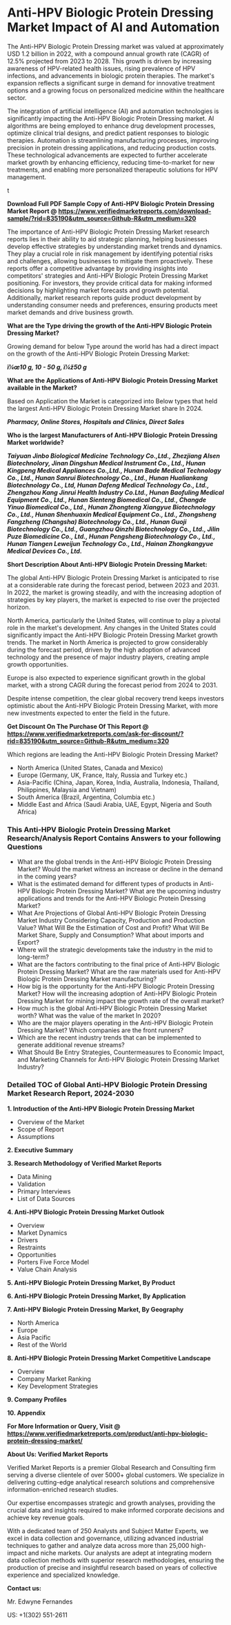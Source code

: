 <meta name="title" content="Global Anti-HPV Biologic Protein Dressing Market Impact of AI and Automation"><meta name="description" content="The Anti-HPV Biologic Protein Dressing market was valued at approximately USD 1.2 billion in 2022, with a compound annual growth rate (CAGR) of 12.5% projected from 20"><meta name="title" content="Anti-HPV Biologic Protein Dressing Market Size, Share, Scope, Trends, Growth, Opportunities, Analysis, Forecast"><h1>Anti-HPV Biologic Protein Dressing Market Impact of AI and Automation</h1><p>The Anti-HPV Biologic Protein Dressing market was valued at approximately USD 1.2 billion in 2022, with a compound annual growth rate (CAGR) of 12.5% projected from 2023 to 2028. This growth is driven by increasing awareness of HPV-related health issues, rising prevalence of HPV infections, and advancements in biologic protein therapies. The market's expansion reflects a significant surge in demand for innovative treatment options and a growing focus on personalized medicine within the healthcare sector.</p><p>The integration of artificial intelligence (AI) and automation technologies is significantly impacting the Anti-HPV Biologic Protein Dressing market. AI algorithms are being employed to enhance drug development processes, optimize clinical trial designs, and predict patient responses to biologic therapies. Automation is streamlining manufacturing processes, improving precision in protein dressing applications, and reducing production costs. These technological advancements are expected to further accelerate market growth by enhancing efficiency, reducing time-to-market for new treatments, and enabling more personalized therapeutic solutions for HPV management.</p>t</p><p id="" class=""><strong>Download Full PDF Sample Copy of Anti-HPV Biologic Protein Dressing Market Report @ <a href="https://www.verifiedmarketreports.com/download-sample/?rid=835190&utm_source=Github-R&utm_medium=320" target="_blank">https://www.verifiedmarketreports.com/download-sample/?rid=835190&utm_source=Github-R&utm_medium=320</a></strong></p><p>The importance of&nbsp;Anti-HPV Biologic Protein Dressing Market research reports lies in their ability to aid strategic planning, helping businesses develop effective strategies by understanding market trends and dynamics. They play a crucial role in risk management by identifying potential risks and challenges, allowing businesses to mitigate them proactively. These reports offer a competitive advantage by providing insights into competitors' strategies and Anti-HPV Biologic Protein Dressing Market positioning. For investors, they provide critical data for making informed decisions by highlighting market forecasts and growth potential. Additionally, market research reports guide product development by understanding consumer needs and preferences, ensuring products meet market demands and drive business growth.</p><p><strong>What are the&nbsp;Type driving the growth of the Anti-HPV Biologic Protein Dressing Market?</strong></p><p id="" class="">Growing demand for below Type around the world has had a direct impact on the growth of the Anti-HPV Biologic Protein Dressing Market:</p><em><strong>ï¼œ10 g, 10 - 50 g, ï¼ž50 g</strong></em></p><strong>What are the&nbsp;Applications&nbsp;of Anti-HPV Biologic Protein Dressing Market available in the Market?</strong></p><p id="" class="">Based on Application the Market is categorized into Below types that held the largest Anti-HPV Biologic Protein Dressing Market share In 2024.</p><em><strong>Pharmacy, Online Stores, Hospitals and Clinics, Direct Sales</strong></em></p><strong>Who is the largest Manufacturers of Anti-HPV Biologic Protein Dressing Market worldwide?</strong></p><p><em><strong>Taiyuan Jinbo Biological Medicine Technology Co.,Ltd., Zhezjiang Alsen Biotechnolory, Jinan Dingshun Medical Instrument Co., Ltd., Hunan Kingpeng Medical Appliances Co.,Ltd., Hunan Bade Medical Technology Co., Ltd., Hunan Sanrui Biotechnology Co., Ltd., Hunan Hualiankang Biotechnology Co., Ltd, Hunan Dafeng Medical Technology Co., Ltd., Zhengzhou Kang Jinrui Health Industry Co.Ltd., Hunan Baofuling Medical Equipment Co., Ltd., Hunan Sienteng Biomedical Co., Ltd., Changde Yinuo Biomedical Co., Ltd., Hunan Zhongteng Xiangyue Biotechnology Co., Ltd., Hunan Shenhuaxin Medical Equipment Co., Ltd., Zhongsheng Fangzheng (Changsha) Biotechnology Co., Ltd., Hunan Guoji Biotechnology Co., Ltd., Guangzhou Qinzhi Biotechnology Co., Ltd., Jilin Puze Biomedicine Co., Ltd., Hunan Pengsheng Biotechnology Co., Ltd., Hunan Tiangen Leweijun Technology Co., Ltd., Hainan Zhongkangyue Medical Devices Co., Ltd.</strong></em></p><p id="" class=""><strong>Short Description About Anti-HPV Biologic Protein Dressing Market:</strong></p><p>The global Anti-HPV Biologic Protein Dressing Market is anticipated to rise at a considerable rate during the forecast period, between 2023 and 2031. In 2022, the market is growing steadily, and with the increasing adoption of strategies by key players, the market is expected to rise over the projected horizon.</p><p>North America, particularly the United States, will continue to play a pivotal role in the market's development. Any changes in the United States could significantly impact the Anti-HPV Biologic Protein Dressing Market growth trends. The market in North America is projected to grow considerably during the forecast period, driven by the high adoption of advanced technology and the presence of major industry players, creating ample growth opportunities.</p><p>Europe is also expected to experience significant growth in the global market, with a strong CAGR during the forecast period from 2024 to 2031.</p><p>Despite intense competition, the clear global recovery trend keeps investors optimistic about the Anti-HPV Biologic Protein Dressing Market, with more new investments expected to enter the field in the future.</p><p id="" class=""><strong>Get Discount On The Purchase Of This Report @ <a href="https://www.verifiedmarketreports.com/ask-for-discount/?rid=835190&utm_source=Github-R&utm_medium=320" target="_blank">https://www.verifiedmarketreports.com/ask-for-discount/?rid=835190&utm_source=Github-R&utm_medium=320</a></strong></p>Which regions are leading the Anti-HPV Biologic Protein Dressing Market?</p><ul><li>North America (United States, Canada and Mexico)</li><li>Europe (Germany, UK, France, Italy, Russia and Turkey etc.)</li><li>Asia-Pacific (China, Japan, Korea, India, Australia, Indonesia, Thailand, Philippines, Malaysia and Vietnam)</li><li>South America (Brazil, Argentina, Columbia etc.)</li><li>Middle East and Africa (Saudi Arabia, UAE, Egypt, Nigeria and South Africa)</li></ul><h3 id="" class="">This Anti-HPV Biologic Protein Dressing Market Research/Analysis Report Contains Answers to your following Questions</h3><ul><li>What are the global trends in the Anti-HPV Biologic Protein Dressing Market? Would the market witness an increase or decline in the demand in the coming years?</li><li>What is the estimated demand for different types of products in Anti-HPV Biologic Protein Dressing Market? What are the upcoming industry applications and trends for the Anti-HPV Biologic Protein Dressing Market?</li><li>What Are Projections of Global Anti-HPV Biologic Protein Dressing Market Industry Considering Capacity, Production and Production Value? What Will Be the Estimation of Cost and Profit? What Will Be Market Share, Supply and Consumption? What about imports and Export?</li><li>Where will the strategic developments take the industry in the mid to long-term?</li><li>What are the factors contributing to the final price of Anti-HPV Biologic Protein Dressing Market? What are the raw materials used for Anti-HPV Biologic Protein Dressing Market manufacturing?</li><li>How big is the opportunity for the Anti-HPV Biologic Protein Dressing Market? How will the increasing adoption of Anti-HPV Biologic Protein Dressing Market for mining impact the growth rate of the overall market?</li><li>How much is the global Anti-HPV Biologic Protein Dressing Market worth? What was the value of the market In 2020?</li><li>Who are the major players operating in the Anti-HPV Biologic Protein Dressing Market? Which companies are the front runners?</li><li>Which are the recent industry trends that can be implemented to generate additional revenue streams?</li><li>What Should Be Entry Strategies, Countermeasures to Economic Impact, and Marketing Channels for Anti-HPV Biologic Protein Dressing Market Industry?</li></ul><h3 id="" class="">Detailed TOC of Global Anti-HPV Biologic Protein Dressing Market Research Report, 2024-2030</h3><p id="" class=""><strong>1. Introduction of the Anti-HPV Biologic Protein Dressing Market</strong></p><ul><li>Overview of the Market</li><li>Scope of Report</li><li>Assumptions</li></ul><p id="" class=""><strong>2. Executive Summary</strong></p><p id="" class=""><strong>3. Research Methodology of Verified Market Reports</strong></p><ul><li>Data Mining</li><li>Validation</li><li>Primary Interviews</li><li>List of Data Sources</li></ul><p id="" class=""><strong>4. Anti-HPV Biologic Protein Dressing Market Outlook</strong></p><ul><li>Overview</li><li>Market Dynamics</li><li>Drivers</li><li>Restraints</li><li>Opportunities</li><li>Porters Five Force Model</li><li>Value Chain Analysis</li></ul><p id="" class=""><strong>5. Anti-HPV Biologic Protein Dressing Market, By Product</strong></p><p id="" class=""><strong>6. Anti-HPV Biologic Protein Dressing Market, By Application</strong></p><p id="" class=""><strong>7. Anti-HPV Biologic Protein Dressing Market, By Geography</strong></p><ul><li>North America</li><li>Europe</li><li>Asia Pacific</li><li>Rest of the World</li></ul><p id="" class=""><strong>8. Anti-HPV Biologic Protein Dressing Market Competitive Landscape</strong></p><ul><li>Overview</li><li>Company Market Ranking</li><li>Key Development Strategies</li></ul><p id="" class=""><strong>9. Company Profiles</strong></p><p id="" class=""><strong>10. Appendix</strong></p><p id="" class=""><strong>For More Information or Query, Visit @ <a href="https://www.verifiedmarketreports.com/product/anti-hpv-biologic-protein-dressing-market/" target="_blank">https://www.verifiedmarketreports.com/product/anti-hpv-biologic-protein-dressing-market/</a></strong></p><p id="" class=""><strong>About Us: Verified Market Reports</strong></p><p id="" class="">Verified Market Reports is a premier Global Research and Consulting firm serving a diverse clientele of over 5000+ global customers. We specialize in delivering cutting-edge analytical research solutions and comprehensive information-enriched research studies.</p><p id="" class="">Our expertise encompasses strategic and growth analyses, providing the crucial data and insights required to make informed corporate decisions and achieve key revenue goals.</p><p id="" class="">With a dedicated team of 250 Analysts and Subject Matter Experts, we excel in data collection and governance, utilizing advanced industrial techniques to gather and analyze data across more than 25,000 high-impact and niche markets. Our analysts are adept at integrating modern data collection methods with superior research methodologies, ensuring the production of precise and insightful research based on years of collective experience and specialized knowledge.</p><p id="" class=""><strong>Contact us:</strong></p><p id="" class="">Mr. Edwyne Fernandes</p><p id="" class="">US: +1(302) 551-2611</p>